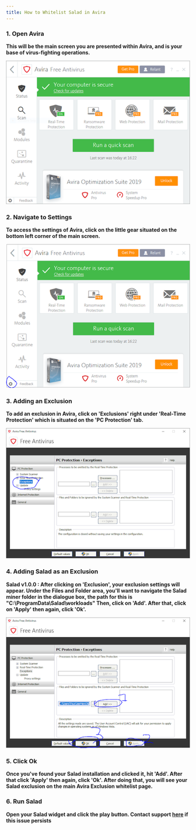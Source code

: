 ```yaml
---
title: How to Whitelist Salad in Avira
---
```


### 1. Open Avira

**This will be the main screen you are presented within Avira, and is your base of virus-fighting operations.**

**![unnamed__2_.png](./content/images/Troubleshooting/Antivirus/How-to-Whitelist-Salad-in-Avira-1.png)**

### 2. Navigate to Settings

**To access the settings of Avira, click on the little gear situated on the bottom left corner of the main screen.**

**![unnamed__1_.png](./content/images/Troubleshooting/Antivirus/How-to-Whitelist-Salad-in-Avira-2.png)**

### 3. Adding an Exclusion

**To add an exclusion in Avira, click on 'Exclusions' right under 'Real-Time Protection' which is situated on the 'PC
Protection' tab.**

**![unnamed.png](./content/images/Troubleshooting/Antivirus/How-to-Whitelist-Salad-in-Avira-3.png)**

### 4. Adding Salad as an Exclusion

**Salad v1.0.0 : After clicking on 'Exclusion', your exclusion settings will appear. Under the Files and Folder area,
you'll want to navigate the Salad miner folder in the dialogue box, the path for this is
"C:\\ProgramData\\Salad\\workloads" Then, click on 'Add'. After that, click on 'Apply' then again, click 'Ok'.**

**![unnamed__5_.png](./content/images/Troubleshooting/Antivirus/How-to-Whitelist-Salad-in-Avira-4.png)**

### 5. Click Ok

**Once you've found your Salad installation and clicked it, hit 'Add'. After that click 'Apply' then again, click 'Ok'.
After doing that, you will see your Salad exclusion on the main Avira Exclusion whitelist page.**

### 6. Run Salad

**Open your Salad widget and click the play button. Contact support
[here](/docs/Guides/Your-PC/216-how-to-create-a-support-ticket) if this issue persists**
